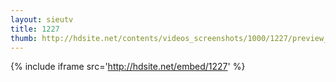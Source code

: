 ```yaml
---
layout: sieutv
title: 1227
thumb: http://hdsite.net/contents/videos_screenshots/1000/1227/preview_360p.mp4.jpg
---
```

{% include iframe src='http://hdsite.net/embed/1227' %}
 
